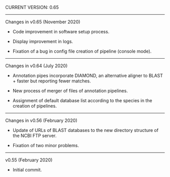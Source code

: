 CURRENT VERSION: 0.65

********************************************************************************

Changes in v0.65 (November 2020)

* Code improvement in software setup process.

* Display improvement in logs.

* Fixation of a bug in config file creation of pipeline (console mode).

********************************************************************************

Changes in v0.64 (July 2020)

* Annotation pipes incorporate DIAMOND, an alternative aligner to BLAST + faster but
reporting fewer matches.

* New process of merger of files of annotation pipelines.

* Assignment of default database list according to the species in the creation of pipelines.

********************************************************************************

Changes in v0.56 (February 2020)

* Update of URLs of BLAST databases to the new directory structure of the NCBI FTP server.

* Fixation of two minor problems.

********************************************************************************

v0.55 (February 2020)

* Initial commit.
